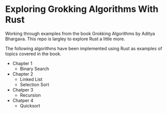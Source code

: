 # Exploring Grokking Algorithms With Rust
Working through examples from the book Grokking Algorithms by Aditya Bhargava. This repo is largley to explore Rust a little more.

The following algorithms have been implemented using Rust as examples of topics covered in the book.
  - Chapter 1
    + Binary Search
  - Chapter 2
    + Linked List
    + Selection Sort
  - Chatper 3
    + Recursion
  - Chatper 4
    + Quicksort

